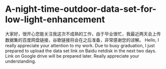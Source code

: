 # A-night-time-outdoor-data-set-for-low-light-enhancement
大家好，很开心您能关注我这次不成熟的工作，由于毕业很忙，我最近两天会上传数据集的百度网盘链接，谷歌链接将会在之后准备，非常感谢您的谅解。
Hello, I really appreciate your attention to my work. Due to busy graduation, I just prepared to upload the data set link on Baidu netdisk in the next two days. Link on Google drive will be prepared later. Really appreciate your understanding.
